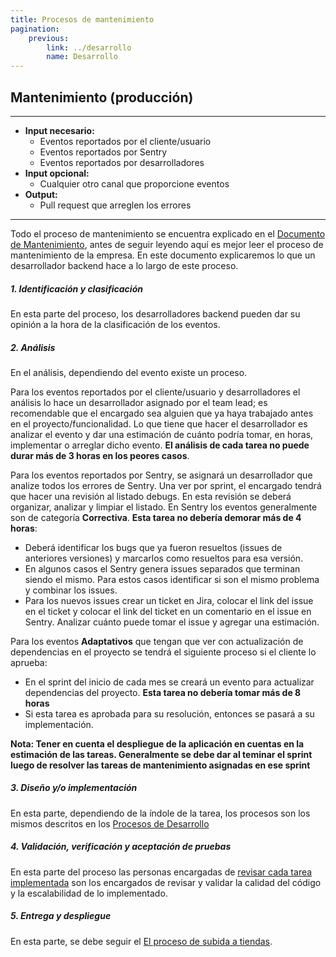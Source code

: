 ```yaml
---
title: Procesos de mantenimiento
pagination:
    previous:
        link: ../desarrollo
        name: Desarrollo
---
```


## Mantenimiento (producción)

---

- **Input necesario:**
    - Eventos reportados por el cliente/usuario
    - Eventos reportados por Sentry
    - Eventos reportados por desarrolladores
- **Input opcional:**
    - Cualquier otro canal que proporcione eventos
- **Output:**
    - Pull request que arreglen los errores

---

Todo el proceso de mantenimiento se encuentra explicado en el [Documento de Mantenimiento](/{{site.handbooks_path}}/paulonia/lifecycle/maintenance), antes de seguir leyendo aquí es mejor leer el proceso de mantenimiento de la empresa.
En este documento explicaremos lo que un desarrollador backend hace a lo largo de este proceso.

##### 1. Identificación y clasificación

En esta parte del proceso, los desarrolladores backend pueden dar su opinión a la hora de la clasificación de los eventos.

##### 2. Análisis

En el análisis, dependiendo del evento existe un proceso.

Para los eventos reportados por el cliente/usuario y desarrolladores el análisis lo hace un desarrollador asignado por el team lead; es recomendable que el encargado sea alguien que ya haya trabajado antes en el proyecto/funcionalidad. Lo que tiene que hacer el desarrollador es analizar el evento y dar una estimación de cuánto podría tomar, en horas, implementar o arreglar dicho evento. **El análisis de cada tarea no puede durar más de 3 horas en los peores casos**.

Para los eventos reportados por Sentry, se asignará un desarrollador que analize todos los errores de Sentry. Una ver por sprint, el encargado tendrá que hacer una revisión al listado debugs. En esta revisión se deberá organizar, analizar y limpiar el listado. En Sentry los eventos generalmente son de categoría **Correctiva**. **Esta tarea no debería demorar más de 4 horas**:

- Deberá identificar los bugs que ya fueron resueltos (issues de anteriores versiones)  y marcarlos como resueltos para esa versión.
- En algunos casos el Sentry genera issues separados que terminan siendo el mismo. Para estos casos identificar si son el mismo problema y combinar los issues.
- Para los nuevos issues crear un ticket en Jira, colocar el link del issue en el ticket y colocar el link del ticket en un comentario en el issue en Sentry. Analizar cuánto puede tomar el issue y agregar una estimación.

Para los eventos **Adaptativos** que tengan que ver con actualización de dependencias en el proyecto se tendrá el siguiente proceso si el cliente lo aprueba:

- En el sprint del inicio de cada mes se creará un evento para actualizar dependencias del proyecto. **Esta tarea no debería tomar más de 8 horas**
- Si esta tarea es aprobada para su resolución, entonces se pasará a su implementación.

**Nota: Tener en cuenta el despliegue de la aplicación en cuentas en la estimación de las tareas. Generalmente se debe dar al teminar el sprint luego de resolver las tareas de mantenimiento asignadas en ese sprint**


##### 3. Diseño y/o implementación

En esta parte, dependiendo de la índole de la tarea, los procesos son los mismos descritos en los [Procesos de Desarrollo](../desarrollo)

##### 4. Validación, verificación y aceptación de pruebas

En esta parte del proceso las personas encargadas de [revisar cada tarea implementada](../desarrollo#proceso-de-desarrollo-de-una-funcionalidad) son los encargados de revisar y validar la calidad del código y la escalabilidad de lo implementado.

##### 5. Entrega y despliegue

En esta parte, se debe seguir el [El proceso de subida a tiendas](../desarrollo#subida-a-las-tiendas).
